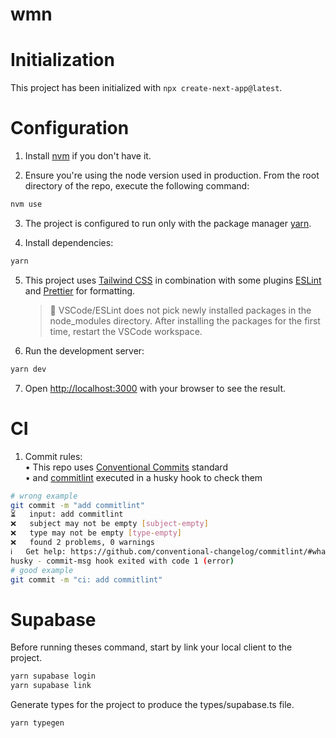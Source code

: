 # wmn

# Initialization

This project has been initialized with `npx create-next-app@latest`.

# Configuration

1. Install [nvm](https://github.com/nvm-sh/nvm) if you don't have it.

2. Ensure you're using the node version used in production. From the root directory of the repo, execute the following command:

```bash
nvm use
```

3. The project is configured to run only with the package manager [yarn](https://yarnpkg.com/getting-started/install).

4. Install dependencies:

```bash
yarn
```

5. This project uses [Tailwind CSS](https://tailwindcss.com/docs/installation) in combination with some plugins [ESLint](https://github.com/francoismassart/eslint-plugin-tailwindcss/issues) and [Prettier](https://github.com/tailwindlabs/prettier-plugin-tailwindcss) for formatting.

   > 👋 VSCode/ESLint does not pick newly installed packages in the node_modules directory. After installing the packages for the first time, restart the VSCode workspace.

6. Run the development server:

```bash
yarn dev
```

7. Open [http://localhost:3000](http://localhost:3000) with your browser to see the result.

# CI

1. Commit rules:  
   • This repo uses [Conventional Commits](https://www.conventionalcommits.org/en/v1.0.0/#why-use-conventional-commits) standard  
   • and [commitlint](https://github.com/conventional-changelog/commitlint#benefits-using-commitlint) executed in a husky hook to check them

```bash
# wrong example
git commit -m "add commitlint"
⏳   input: add commitlint
❌   subject may not be empty [subject-empty]
❌   type may not be empty [type-empty]
❌   found 2 problems, 0 warnings
ℹ️   Get help: https://github.com/conventional-changelog/commitlint/#what-is-commitlint
husky - commit-msg hook exited with code 1 (error)
# good example
git commit -m "ci: add commitlint"
```

# Supabase

Before running theses command, start by link your local client to the project.

```bash
yarn supabase login
yarn supabase link
```

Generate types for the project to produce the types/supabase.ts file.

```bash
yarn typegen
```
